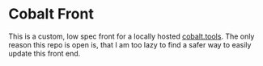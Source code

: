 # Cobalt Front

This is a custom, low spec front for a locally hosted [cobalt.tools](https://github.com/imputnet/cobalt). The only reason this repo is open is, that I am too lazy to find a safer way to easily update this front end.
